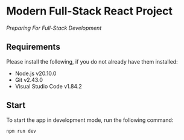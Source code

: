 # Modern Full-Stack React Project

_Preparing For Full-Stack Development_

## Requirements

Please install the following, if you do not already have them installed:

- Node.js v20.10.0
- Git v2.43.0
- Visual Studio Code v1.84.2

## Start

To start the app in development mode, run the following command:

```bash
npm run dev
```
